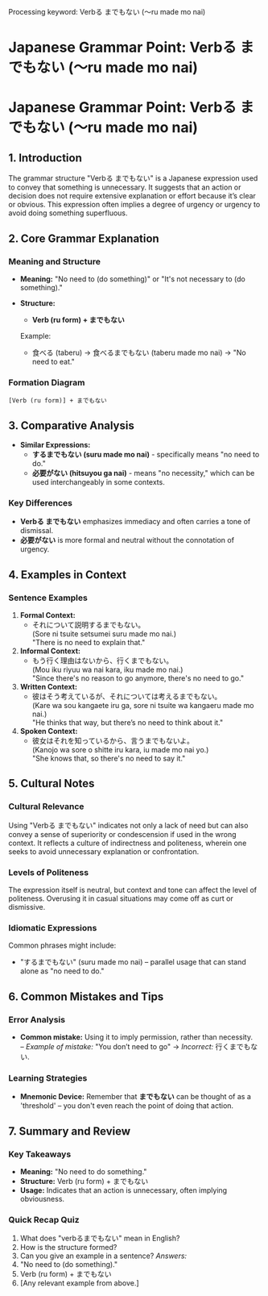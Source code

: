 Processing keyword: Verbる までもない (〜ru made mo nai)
# Japanese Grammar Point: Verbる までもない (〜ru made mo nai)
# Japanese Grammar Point: Verbる までもない (〜ru made mo nai)
## 1. Introduction
The grammar structure "Verbる までもない" is a Japanese expression used to convey that something is unnecessary. It suggests that an action or decision does not require extensive explanation or effort because it’s clear or obvious. This expression often implies a degree of urgency or urgency to avoid doing something superfluous.
## 2. Core Grammar Explanation
### Meaning and Structure
- **Meaning:** "No need to (do something)" or "It's not necessary to (do something)."
- **Structure:**  
  - **Verb (ru form) + までもない**
  
  Example:
  - 食べる (taberu) → 食べるまでもない (taberu made mo nai) → "No need to eat."
### Formation Diagram
```
[Verb (ru form)] + までもない
```
## 3. Comparative Analysis
- **Similar Expressions:**
  - **するまでもない (suru made mo nai)** - specifically means "no need to do."
  - **必要がない (hitsuyou ga nai)** - means "no necessity," which can be used interchangeably in some contexts.
  
### Key Differences
- **Verbる までもない** emphasizes immediacy and often carries a tone of dismissal.
- **必要がない** is more formal and neutral without the connotation of urgency.
## 4. Examples in Context
### Sentence Examples
1. **Formal Context:**
   - それについて説明するまでもない。  
     (Sore ni tsuite setsumei suru made mo nai.)  
     "There is no need to explain that."
2. **Informal Context:**
   - もう行く理由はないから、行くまでもない。  
     (Mou iku riyuu wa nai kara, iku made mo nai.)  
     "Since there's no reason to go anymore, there's no need to go."
3. **Written Context:**
   - 彼はそう考えているが、それについては考えるまでもない。  
     (Kare wa sou kangaete iru ga, sore ni tsuite wa kangaeru made mo nai.)  
     "He thinks that way, but there’s no need to think about it."
4. **Spoken Context:**
   - 彼女はそれを知っているから、言うまでもないよ。  
     (Kanojo wa sore o shitte iru kara, iu made mo nai yo.)  
     "She knows that, so there's no need to say it."
## 5. Cultural Notes
### Cultural Relevance
Using "Verbる までもない" indicates not only a lack of need but can also convey a sense of superiority or condescension if used in the wrong context. It reflects a culture of indirectness and politeness, wherein one seeks to avoid unnecessary explanation or confrontation.
### Levels of Politeness
The expression itself is neutral, but context and tone can affect the level of politeness. Overusing it in casual situations may come off as curt or dismissive.
### Idiomatic Expressions
Common phrases might include:
- "するまでもない" (suru made mo nai) – parallel usage that can stand alone as "no need to do."
## 6. Common Mistakes and Tips
### Error Analysis
- **Common mistake:** Using it to imply permission, rather than necessity.  
  – *Example of mistake:* "You don’t need to go" → *Incorrect:* 行くまでもない.
  
### Learning Strategies
- **Mnemonic Device:** Remember that **までもない** can be thought of as a 'threshold' – you don't even reach the point of doing that action.
## 7. Summary and Review
### Key Takeaways
- **Meaning:** "No need to do something."
- **Structure:** Verb (ru form) + までもない
- **Usage:** Indicates that an action is unnecessary, often implying obviousness.
### Quick Recap Quiz
1. What does "verbるまでもない" mean in English?
2. How is the structure formed?
3. Can you give an example in a sentence?
*Answers:*
1. "No need to (do something)."
2. Verb (ru form) + までもない
3. [Any relevant example from above.]
